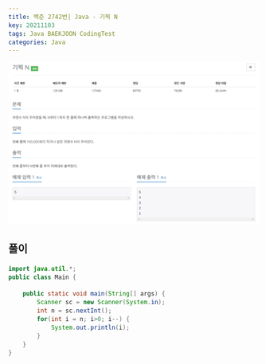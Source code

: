 ```yaml
---
title: 백준 2742번| Java - 기찍 N
key: 20211103
tags: Java BAEKJOON CodingTest
categories: Java
---
```


![bj1](/assets/images/post/2021-11-03-bj1.png)

## 풀이
~~~java
import java.util.*;
public class Main {

	public static void main(String[] args) {
		Scanner sc = new Scanner(System.in);
		int n = sc.nextInt();
		for(int i = n; i>0; i--) {
			System.out.println(i);
		}
	}
}
~~~ 
